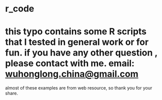 r_code
======
this typo contains some R scripts that I tested in general work or for fun. if you have any other question , please contact with me.
email: wuhonglong.china@gmail.com
====== 
almost of these examples are from web resource, so thank you for your share.
